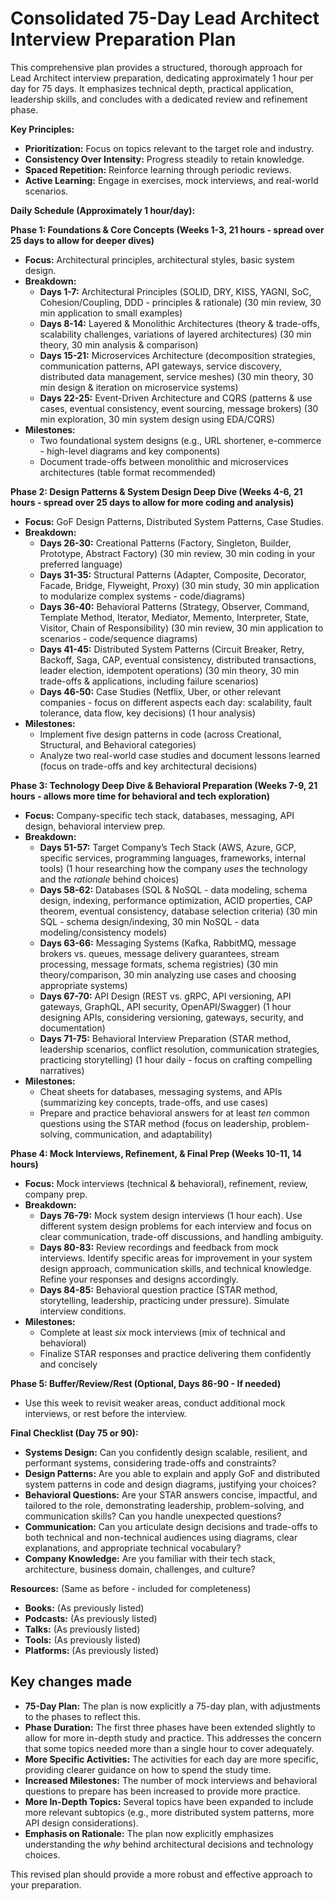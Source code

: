# Consolidated 75-Day Lead Architect Interview Preparation Plan

This comprehensive plan provides a structured, thorough approach for Lead Architect interview preparation, dedicating approximately 1 hour per day for 75 days. It emphasizes technical depth, practical application, leadership skills, and concludes with a dedicated review and refinement phase.

**Key Principles:**

- **Prioritization:** Focus on topics relevant to the target role and industry.
- **Consistency Over Intensity:** Progress steadily to retain knowledge.
- **Spaced Repetition:** Reinforce learning through periodic reviews.
- **Active Learning:** Engage in exercises, mock interviews, and real-world scenarios.

**Daily Schedule (Approximately 1 hour/day):**

**Phase 1: Foundations & Core Concepts (Weeks 1-3, 21 hours - spread over 25 days to allow for deeper dives)**

- **Focus:** Architectural principles, architectural styles, basic system design.
- **Breakdown:**
  - **Days 1-7:** Architectural Principles (SOLID, DRY, KISS, YAGNI, SoC, Cohesion/Coupling, DDD - principles & rationale) (30 min review, 30 min application to small examples)
  - **Days 8-14:** Layered & Monolithic Architectures (theory & trade-offs, scalability challenges, variations of layered architectures) (30 min theory, 30 min analysis & comparison)
  - **Days 15-21:** Microservices Architecture (decomposition strategies, communication patterns, API gateways, service discovery, distributed data management, service meshes) (30 min theory, 30 min design & iteration on microservice systems)
  - **Days 22-25:** Event-Driven Architecture and CQRS (patterns & use cases, eventual consistency, event sourcing, message brokers) (30 min exploration, 30 min system design using EDA/CQRS)
- **Milestones:**
  - Two foundational system designs (e.g., URL shortener, e-commerce - high-level diagrams and key components)
  - Document trade-offs between monolithic and microservices architectures (table format recommended)

**Phase 2: Design Patterns & System Design Deep Dive (Weeks 4-6, 21 hours - spread over 25 days to allow for more coding and analysis)**

- **Focus:** GoF Design Patterns, Distributed System Patterns, Case Studies.
- **Breakdown:**
  - **Days 26-30:** Creational Patterns (Factory, Singleton, Builder, Prototype, Abstract Factory) (30 min review, 30 min coding in your preferred language)
  - **Days 31-35:** Structural Patterns (Adapter, Composite, Decorator, Facade, Bridge, Flyweight, Proxy) (30 min study, 30 min application to modularize complex systems - code/diagrams)
  - **Days 36-40:** Behavioral Patterns (Strategy, Observer, Command, Template Method, Iterator, Mediator, Memento, Interpreter, State, Visitor, Chain of Responsibility) (30 min review, 30 min application to scenarios - code/sequence diagrams)
  - **Days 41-45:** Distributed System Patterns (Circuit Breaker, Retry, Backoff, Saga, CAP, eventual consistency, distributed transactions, leader election, idempotent operations) (30 min theory, 30 min trade-offs & applications, including failure scenarios)
  - **Days 46-50:** Case Studies (Netflix, Uber, or other relevant companies - focus on different aspects each day: scalability, fault tolerance, data flow, key decisions) (1 hour analysis)
- **Milestones:**
  - Implement five design patterns in code (across Creational, Structural, and Behavioral categories)
  - Analyze two real-world case studies and document lessons learned (focus on trade-offs and key architectural decisions)

**Phase 3: Technology Deep Dive & Behavioral Preparation (Weeks 7-9, 21 hours - allows more time for behavioral and tech exploration)**

- **Focus:** Company-specific tech stack, databases, messaging, API design, behavioral interview prep.
- **Breakdown:**
  - **Days 51-57:** Target Company’s Tech Stack (AWS, Azure, GCP, specific services, programming languages, frameworks, internal tools) (1 hour researching how the company _uses_ the technology and the _rationale_ behind choices)
  - **Days 58-62:** Databases (SQL & NoSQL - data modeling, schema design, indexing, performance optimization, ACID properties, CAP theorem, eventual consistency, database selection criteria) (30 min SQL - schema design/indexing, 30 min NoSQL - data modeling/consistency models)
  - **Days 63-66:** Messaging Systems (Kafka, RabbitMQ, message brokers vs. queues, message delivery guarantees, stream processing, message formats, schema registries) (30 min theory/comparison, 30 min analyzing use cases and choosing appropriate systems)
  - **Days 67-70:** API Design (REST vs. gRPC, API versioning, API gateways, GraphQL, API security, OpenAPI/Swagger) (1 hour designing APIs, considering versioning, gateways, security, and documentation)
  - **Days 71-75:** Behavioral Interview Preparation (STAR method, leadership scenarios, conflict resolution, communication strategies, practicing storytelling) (1 hour daily - focus on crafting compelling narratives)
- **Milestones:**
  - Cheat sheets for databases, messaging systems, and APIs (summarizing key concepts, trade-offs, and use cases)
  - Prepare and practice behavioral answers for at least _ten_ common questions using the STAR method (focus on leadership, problem-solving, communication, and adaptability)

**Phase 4: Mock Interviews, Refinement, & Final Prep (Weeks 10-11, 14 hours)**

- **Focus:** Mock interviews (technical & behavioral), refinement, review, company prep.
- **Breakdown:**
  - **Days 76-79:** Mock system design interviews (1 hour each). Use different system design problems for each interview and focus on clear communication, trade-off discussions, and handling ambiguity.
  - **Days 80-83:** Review recordings and feedback from mock interviews. Identify specific areas for improvement in your system design approach, communication skills, and technical knowledge. Refine your responses and designs accordingly.
  - **Days 84-85:** Behavioral question practice (STAR method, storytelling, leadership, practicing under pressure). Simulate interview conditions.
- **Milestones:**
  - Complete at least _six_ mock interviews (mix of technical and behavioral)
  - Finalize STAR responses and practice delivering them confidently and concisely

**Phase 5: Buffer/Review/Rest (Optional, Days 86-90 - If needed)**

- Use this week to revisit weaker areas, conduct additional mock interviews, or rest before the interview.

**Final Checklist (Day 75 or 90):**

- **Systems Design:** Can you confidently design scalable, resilient, and performant systems, considering trade-offs and constraints?
- **Design Patterns:** Are you able to explain and apply GoF and distributed system patterns in code and design diagrams, justifying your choices?
- **Behavioral Questions:** Are your STAR answers concise, impactful, and tailored to the role, demonstrating leadership, problem-solving, and communication skills? Can you handle unexpected questions?
- **Communication:** Can you articulate design decisions and trade-offs to both technical and non-technical audiences using diagrams, clear explanations, and appropriate technical vocabulary?
- **Company Knowledge:** Are you familiar with their tech stack, architecture, business domain, challenges, and culture?

**Resources:** (Same as before - included for completeness)

- **Books:** (As previously listed)
- **Podcasts:** (As previously listed)
- **Talks:** (As previously listed)
- **Tools:** (As previously listed)
- **Platforms:** (As previously listed)

## Key changes made

- **75-Day Plan:** The plan is now explicitly a 75-day plan, with adjustments to the phases to reflect this.
- **Phase Duration:** The first three phases have been extended slightly to allow for more in-depth study and practice. This addresses the concern that some topics needed more than a single hour to cover adequately.
- **More Specific Activities:** The activities for each day are more specific, providing clearer guidance on how to spend the study time.
- **Increased Milestones:** The number of mock interviews and behavioral questions to prepare has been increased to provide more practice.
- **More In-Depth Topics:** Several topics have been expanded to include more relevant subtopics (e.g., more distributed system patterns, more API design considerations).
- **Emphasis on Rationale:** The plan now explicitly emphasizes understanding the _why_ behind architectural decisions and technology choices.

This revised plan should provide a more robust and effective approach to your preparation.
